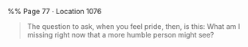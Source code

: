 %% Page 77 · Location 1076 
> The question to ask, when you feel pride, then, is this: What am I missing right now that a more humble person might see? 
